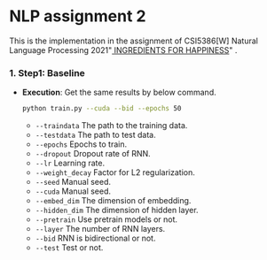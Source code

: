 # NLP assignment 2 

This is the implementation in the assignment of CSI5386[W] Natural Language Processing 2021"[
INGREDIENTS FOR HAPPINESS](https://www.site.uottawa.ca/~diana/csi5386/A2_2021/A2_2021.htm)" .


### 1. Step1: Baseline
- **Execution**: Get the same results by below command.
    ```bash
    python train.py --cuda --bid --epochs 50
    ```
    - `--traindata` The path to the training data.
    - `--testdata` The path to test data.
    - `--epochs` Epochs to train.
    - `--dropout` Dropout rate of RNN.
    - `--lr` Learning rate.
    - `--weight_decay` Factor for L2 regularization.
    - `--seed` Manual seed.
    - `--cuda` Manual seed.
    - `--embed_dim` The dimension of embedding.
    - `--hidden_dim` The dimension of hidden layer.
    - `--pretrain` Use pretrain models or not.
    - `--layer` The number of RNN layers.
    - `--bid` RNN is bidirectional or not.
    - `--test` Test or not.
